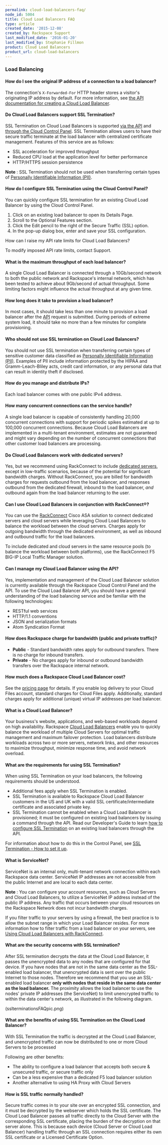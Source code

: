 ```yaml
---
permalink: cloud-load-balancers-faq/
node_id: 5004
title: Cloud Load Balancers FAQ
type: article
created_date: '2015-12-08'
created_by: Rackspace Support
last_modified_date: '2016-01-20'
last_modified_by: Stephanie Fillmon
product: Cloud Load Balancers
product_url: cloud-load-balancers
---
```


### Load Balancing

#### How do I see the original IP address of a connection to a load balancer?

The connection's `X-Forwarded-For` HTTP header stores a visitor's
originating IP address by default. For more information, see [the API
documentation for creating a Cloud Load
Balancer](https://developer.rackspace.com/docs/cloud-load-balancers/v1/developer-guide/#creating-a-load-balancer).

#### Do Cloud Load Balancers support SSL Termination?

SSL Termination on Cloud Load Balancers is supported [via the
API](https://developer.rackspace.com/docs/cloud-load-balancers/v1/developer-guide/#document-api-operations/ssl-termination)
and [through the Cloud Control
Panel](/how-to/cloud-load-balancers-faq).
SSL Termination allows users to have their secure traffic terminate at
the load balancer with centralized certificate management. Features of
this service are as follows:

-   SSL acceleration for improved throughput
-   Reduced CPU load at the application level for better performance
-   HTTP/HTTPS session persistence

**Note** : SSL Termination should not be used when transferring certain
types of [Personally Identifiable Information
(PII)](/how-to/definition-of-personally-identifiable-information-pii).

#### How do I configure SSL Termination using the Cloud Control Panel?

You can quickly configure SSL termination for an existing Cloud Load
Balancer by using the Cloud Control Panel.

1.  Click on an existing load balancer to open its Details Page.
2.  Scroll to the Optional Features section.
3.  Click the Edit pencil to the right of the Secure Traffic (SSL)
    option.
4.  In the pop-up dialog box, enter and save your SSL configuration.

How can I raise my API rate limits for Cloud Load Balancers?

To modify imposed API rate limits, contact Support.

#### What is the maximum throughput of each load balancer?

A single Cloud Load Balancer is connected through a 10Gb/second network
to both the public network and Rackspace's internal network, which has
been tested to achieve about 9Gb/second of actual throughput. Some
limiting factors might influence the actual throughput at any given
time.

#### How long does it take to provision a load balancer?

In most cases, it should take less than one minute to provision a load
balancer after the
[API](http://www.rackspace.com/cloud/cloud_hosting_products/loadbalancers/api/)
request is submitted. During periods of extreme system load, it should
take no more than a few minutes for complete provisioning.

#### Who should not use SSL termination on Cloud Load Balancers?

You should not use SSL termination when transferring certain types of
sensitive customer data classified as [Personally Identifiable
Information
(PII)](/how-to/definition-of-personally-identifiable-information-pii).
Examples of PII include information protected by the HIPAA and
Gramm-Leach-Bliley acts, credit card information, or any personal data
that can result in identity theft if disclosed.

#### How do you manage and distribute IPs?

Each load balancer comes with one public IPv4 address.

#### How many concurrent connections can the service handle?

A single load balancer is capable of consistently handling 20,000
concurrent connections with support for periodic spikes estimated at up
to 100,000 concurrent connections. Because Cloud Load Balancers are
implemented in a multi-tenant environment, estimates are not guaranteed
and might vary depending on the number of concurrent connections that
other customer load balancers are processing.

#### Do Cloud Load Balancers work with dedicated servers?

Yes, but we recommend using RackConnect to include [dedicated
servers](http://www.rackspace.com/managed-hosting/dedicated-servers/),
except in low-traffic scenarios, because of the potential for
significant bandwidth charges. Without RackConnect, you are billed for
bandwidth charges for requests outbound from the load balancer, and
responses outbound from the dedicated firewall, inbound to the load
balancer, *and* outbound again from the load balancer returning to the
user.

#### Can I use Cloud Load Balancers in conjunction with RackConnect&reg;?

You can use the
[RackConnect](http://www.rackspace.com/cloud/hybrid/rackconnect/) Cisco
ASA solution to connect dedicated servers and cloud servers while
leveraging Cloud Load Balancers to balance the workload between the
cloud servers. Charges apply for outgoing bandwidth through the
dedicated environment, as well as inbound and outbound traffic for the
load balancers.

To include dedicated and cloud servers in the same resource pools (to
balance the workload between both platforms), use the RackConnect F5
BIG-IP Local Traffic Manager solution.

#### Can I manage my Cloud Load Balancer using the API?

Yes, implementation and management of the Cloud Load Balancer solution
is currently available through the Rackspace Cloud Control Panel and the
API. To use the Cloud Load Balancer API, you should have a general
understanding of the load balancing service and be familiar with the
following technologies:

-   RESTful web services
-   HTTP/1.1 conventions
-   JSON and serialization formats
-   Atom Syndication Format

#### How does Rackspace charge for bandwidth (public and private traffic)?

-   **Public** - Standard bandwidth rates apply for outbound transfers.
    There is no charge for inbound transfers.
-   **Private** - No charges apply for inbound or outbound bandwidth
    transfers over the Rackspace internal network.

#### How much does a Rackspace Cloud Load Balancer cost?

See the [pricing
page](http://www.rackspace.com/cloud/load-balancing/pricing/) for
details. If you enable log delivery to your Cloud Files account,
standard charges for Cloud Files apply. Additionally, standard charges
apply for additional (unique) virtual IP addresses per load balancer.

#### What is a Cloud Load Balancer?

Your business's website, applications, and web-based workloads depend on
high availability. Rackspace [Cloud Load
Balancers](http://www.rackspace.com/cloud/load-balancing/) enable you to
quickly balance the workload of multiple Cloud Servers for optimal
traffic management and maximum failover protection. Load balancers
distribute workloads across two or more servers, network links, and
other resources to maximize throughput, minimize response time, and
avoid network overload.

#### What are the requirements for using SSL Termination?

When using SSL Termination on your load balancers, the following
requirements should be understood.

-   Additional fees apply when SSL Termination is enabled.
-   SSL Termination is available to Rackspace Cloud Load Balancer
    customers in the US and UK with a valid SSL certificate/intermediate
    certificate and associated private key.
-   SSL Termination cannot be enabled when a Cloud Load Balancer is
    provisioned; it must be configured on existing load balancers by
    issuing a command through the API. Read our Developer's Guide to
    learn [how to configure SSL
    Termination](https://developer.rackspace.com/docs/cloud-load-balancers/v1/developer-guide/#document-api-operations/ssl-termination)
    on an existing load balancers through the API.

For information about how to do this in the Control Panel, see [SSL
Termination - How to set it
up](https://community.rackspace.com/products/f/25/t/3302).

#### What is ServiceNet?

ServiceNet is an internal only, multi-tenant network connection within
each Rackspace data center. ServiceNet IP addresses are not accessible
from the public Internet and are local to each data center.

**Note** : You can configure your account resources, such as Cloud
Servers and Cloud Load Balancers, to utilize a ServiceNet IP address
instead of the public IP address. Any traffic that occurs between your
cloud resources on the Rackspace Network does not incur bandwidth
charges.

If you filter traffic to your servers by using a firewall, the best
practice is to allow the subnet range in which your Load Balancer
resides. For more information how to filter traffic from a load balancer
on your servers, see [Using Cloud Load Balancers with
RackConnect](/how-to/using-cloud-load-balancers-with-rackconnect).

#### What are the security concerns with SSL termination?

After SSL termination decrypts the data at the Cloud Load Balancer, it
passes the unencrypted data to any nodes that are configured for that
device. If you have nodes that are not in the same data center as the
SSL-enabled load balancer, that unencrypted data is sent over the public
Internet to those nodes. Therefore we recommend that you use an
SSL-enabled load balancer **only with nodes that reside in the same data
center as the load balancer.** The proximity allows the load balancer to
use the nodes' private IP addresses (the ServiceNet) to limit
unencrypted traffic to within the data center's network, as illustrated
in the following diagram.

(sslterminationsFAQpic.png)

#### What are the benefits of using SSL Termination on the Cloud Load Balancer?

With SSL Termination the traffic is decrypted at the Cloud Load
Balancer, and unencrypted traffic can now be distributed to one or more
Cloud Servers to be processed

Following are other benefits:

-   The ability to configure a load balancer that accepts both secure &
    unsecured traffic, or secure traffic only
-   Can be a less expensive than a dedicated F5 load balancer solution
-   Another alternative to using HA Proxy with Cloud Servers

#### How is SSL traffic normally handled?

Secure traffic comes in to your site over an encrypted SSL connection,
and it must be decrypted by the webserver which holds the SSL
certificate. The Cloud Load Balancer passes all traffic directly to the
Cloud Server with the corresponding SSL certificate, placing the burden
of the decryption on that server alone. This is because each device
(Cloud Server or Cloud Load Balancer) handling traffic through an SSL
connection requires either its own SSL certificate or a Licensed
Certificate Option.

